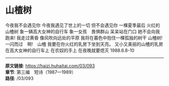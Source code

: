 # 山楂树

今夜我不会遇见你
今夜我遇见了世上的一切
但不会遇见你
一棵夏季最后
火红的山楂树
象一辆高大女神的自行车
象一女孩　畏惧群山
呆呆站在门口
她不会向我
跑来!
我走过黄昏
像风吹向远处的平原
我将在暮色中抱住一棵孤独的树干
山楂树!　一闪而过　啊!　山楂
我要在你火红的乳房下坐到天亮。
又小又美丽的山楂的乳房
在高大女神的自行车上
在农奴的手上
在夜晚就要熄灭
1988.6.8-10

---

**原文链接**: https://haizi.huhaitai.com/03/093  
**章节**: 第三编　短诗（1987—1989）  
**路径**: /03/093
